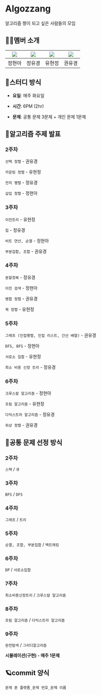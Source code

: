# Algozzang

알고리즘 짱이 되고 싶은 사람들의 모임

## 👩‍💻멤버 소개

| [![](https://github.com/JHyeon-a.png?width=50px)](https://github.com/JHyeon-a) | [![](https://github.com/YuKyung-Chung.png?width=50px)](https://github.com/YuKyung-Chung) | [![](https://github.com/hyunjeong1.png?width=50px)](https://github.com/hyunjeong1) | [![](https://github.com/yukyung531.png?width=50px)](https://github.com/yukyung531) |
| :----------------------------------------------------------------------------: | :--------------------------------------------------------------------------------------: | :--------------------------------------------------------------------------------: | :--------------------------------------------------------------------------------: |
|                                     정현아                                     |                                          정유경                                          |                                       유현정                                       |                                       권유경                                       |

## 🎈스터디 방식

- **요일**: 매주 화요일

- **시간**: 6PM (2hr)

- **문제**: 공통 문제 3문제 + 개인 문제 1문제

## 🎤알고리즘 주제 발표

### 2주차

`선택 정렬` - 권유경

`카운팅 정렬` - 유현정

`전치 행렬` - 정유경

`삽입 정렬` - 정현아

### 3주차

`이진트리` - 유현정

`힙` - 정유경

`비트 연산, 순열` - 정현아

`부분집합, 조합` - 권유경

### 4주차

`분할정복` - 정유경

`이진 검색` - 정현아

`병합 정렬` - 권유경

`퀵 정렬` - 유현정

### 5주차

`그래프 (인접행렬, 인접 리스트, 간선 배열)` - 권유경

`DFS, BFS` - 정현아

`서로소 집합` - 유현정

`최소 비용 신장 트리` - 정유경

### 6주차

`크루스칼 알고리즘` - 정현아

`프림 알고리즘` - 유현정

`다익스트라 알고리즘` - 정유경

`위상 정렬` - 권유경

## 🚩공통 문제 선정 방식

### 2주차

`스택` / `큐`

### 3주차

`BFS` / `DFS`

### 4주차

`그래프` / `트리`

### 5주차

`순열, 조합, 부분집합` / `백트래킹`

### 6주차

`DP` / `서로소집합`

### 7주차

`최소비용신장트리` / `크루스칼 알고리즘`

### 8주차

`프림 알고리즘` / `다익스트라 알고리즘`

### 9주차

`완전탐색` / `그리디알고리즘`

**시뮬레이션(구현) - 매주 1문제**

## 🪐commit 양식

`문제 푼 플랫폼_문제 번호_문제 이름`
